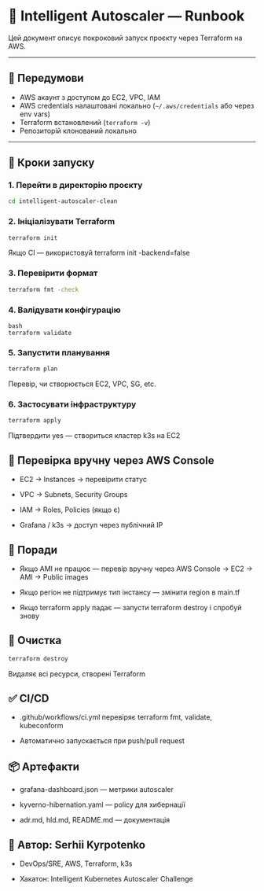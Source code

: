 # 🧠 Intelligent Autoscaler — Runbook

Цей документ описує покроковий запуск проєкту через Terraform на AWS.

---

## 🔧 Передумови

- AWS акаунт з доступом до EC2, VPC, IAM
- AWS credentials налаштовані локально (`~/.aws/credentials` або через env vars)
- Terraform встановлений (`terraform -v`)
- Репозиторій клонований локально

---

## 🚀 Кроки запуску

### 1. Перейти в директорію проєкту

```bash
cd intelligent-autoscaler-clean
```

### 2. Ініціалізувати Terraform
```bash
terraform init
```
Якщо CI — використовуй terraform init -backend=false

### 3. Перевірити формат
```bash
terraform fmt -check
```
### 4. Валідувати конфігурацію
```
bash
terraform validate
```
### 5. Запустити планування
```bash
terraform plan
```
Перевір, чи створюється EC2, VPC, SG, etc.

### 6. Застосувати інфраструктуру
```bash
terraform apply
```
Підтвердити yes — створиться кластер k3s на EC2

## 📍 Перевірка вручну через AWS Console
- EC2 → Instances → перевірити статус

- VPC → Subnets, Security Groups

- IAM → Roles, Policies (якщо є)

- Grafana / k3s → доступ через публічний IP

## 🧠 Поради
- Якщо AMI не працює — перевір вручну через AWS Console → EC2 → AMI → Public images

- Якщо регіон не підтримує тип інстансу — змінити region в main.tf

- Якщо terraform apply падає — запусти terraform destroy і спробуй знову

## 🧹 Очистка
```bash
terraform destroy
```
Видаляє всі ресурси, створені Terraform

## ✅ CI/CD
- .github/workflows/ci.yml перевіряє terraform fmt, validate, kubeconform

- Автоматично запускається при push/pull request

## 📦 Артефакти
- grafana-dashboard.json — метрики autoscaler

- kyverno-hibernation.yaml — policy для хибернації

- adr.md, hld.md, README.md — документація

## 🧠 Автор: Serhii Kyrpotenko
- DevOps/SRE, AWS, Terraform, k3s

- Хакатон: Intelligent Kubernetes Autoscaler Challenge